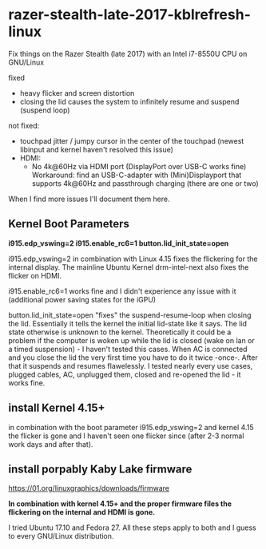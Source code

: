 # razer-stealth-late-2017-kblrefresh-linux
Fix things on the Razer Stealth (late 2017) with an Intel i7-8550U CPU on GNU/Linux

fixed
- heavy flicker and screen distortion
- closing the lid causes the system to infinitely resume and suspend (suspend loop)

not fixed:
- touchpad jitter / jumpy cursor in the center of the touchpad (newest libinput and kernel haven't resolved this issue)
- HDMI:
  - No 4k@60Hz via HDMI port (DisplayPort over USB-C works fine)
  Workaround: find an USB-C-adapter with (Mini)Displayport that supports 4k@60Hz and passthrough charging (there are one or two)
  
When I find more issues I'll document them here.

## Kernel Boot Parameters
**i915.edp_vswing=2 i915.enable_rc6=1 button.lid_init_state=open**

i915.edp_vswing=2 in combination with Linux 4.15 fixes the flickering for the internal display. The mainline Ubuntu Kernel drm-intel-next also fixes the flicker on HDMI.

i915.enable_rc6=1 works fine and I didn't experience any issue with it (additional power saving states for the iGPU)

button.lid_init_state=open "fixes" the suspend-resume-loop when closing the lid. Essentially it tells the kernel the initial lid-state like it says. The lid state otherwise is unknown to the kernel. Theoretically it could be a problem if the computer is woken up while the lid is closed (wake on lan or a timed suspension) - I haven't tested this cases.
When AC is connected and you close the lid the very first time you have to do it twice -once-. After that it suspends and resumes flawelessly. I tested nearly every use cases, plugged cables, AC, unplugged them, closed and re-opened the lid - it works fine.

## install Kernel 4.15+
in combination with the boot parameter i915.edp_vswing=2 and kernel 4.15 the flicker is gone and I haven't seen one flicker since (after 2-3 normal work days and after that).

## install porpably Kaby Lake firmware
https://01.org/linuxgraphics/downloads/firmware

**In combination with kernel 4.15+ and the proper firmware files the flickering on the internal and HDMI is gone.**

I tried Ubuntu 17.10 and Fedora 27. All these steps apply to both and I guess to every GNU/Linux distribution.
